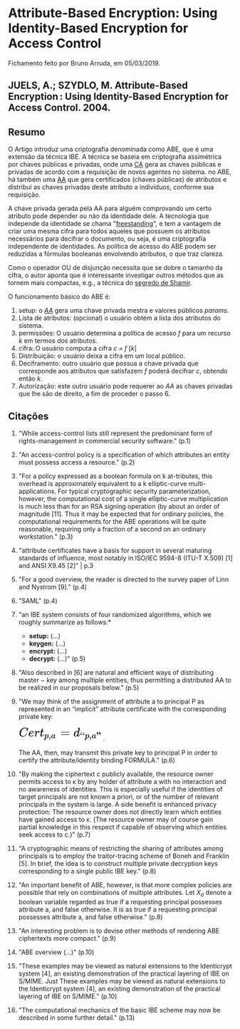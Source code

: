 # Attribute-Based Encryption: Using Identity-Based Encryption for Access Control

Fichamento feito por Bruno Arruda, em 05/03/2019.

## JUELS, A.; SZYDLO, M. Attribute-Based Encryption : Using Identity-Based Encryption for Access Control. 2004.

## Resumo

O Artigo introduz uma criptografia denominada como ABE, que é uma extensão da técnica IBE. A técnica se baseia em criptografia assimétrica por chaves públicas e privadas, onde uma [CA] gera as chaves públicas e privadas de acordo com a requisição de novos agentes no sistema. no ABE, há também uma [AA] que gera certificados (chaves públicas) de atributos e distribui as chaves privadas deste atributo a indivíduos, conforme sua requisição.

A chave privada gerada pela AA para alguém comprovando um certo atributo pode depender ou não da identidade dele. A tecnologia que independe da identidade se chama "[freestanding]", e tem a vantagem de criar uma mesma cifra para todos aqueles que possuem os atributos necessários para decifrar o documento, ou seja, é uma criptografia independente de identidades.
As política de acesso do ABE podem ser reduzidas a fórmulas booleanas envolvendo atributos, o que traz clareza.

Como o operador OU de disjunção necessita que se dobre o tamanho da cifra, o autor aponta que é interessante investigar outros métodos que as tornem mais compactas, e.g., a técnica do [segredo de Shamir].

O funcionamento básico do ABE é:

1. setup: o *[AA]* gera uma chave privada mestra e valores públicos *params*.
2. Lista de atributos: (opcional) o usuário obtém a lista dos atributos do sistema.
3. permissões: O usuário determina a política de acesso *f* para um recurso *k* em termos dos atributos.
4. cifra: O usuário computa a cifra *c = f* \[*k*\]
5. Distribuição: o usuário deixa a cifra em um local público.
6. Deciframento: outro usuário que possua a chave privada que corresponde aos atributos que satisfazem *f* poderá decifrar *c*, obtendo então *k*.
7. Autorização: este outro usuário pode requerer ao *AA* as chaves privadas que lhe são de direito, a fim de proceder o passo 6.

## Citações

1. "While access-control lists still represent the predominant form of rights-management in commercial security software." (p.1)

2. "An access-control policy is a specification of which attributes an entity must possess access a resource." (p.2)

3. "For a policy expressed as a boolean formula on k at-tributes, this overhead is approximately equivalent to a k elliptic-curve multi-applications. For typical cryptographic security parameterization, however, the computational cost of a single elliptic-curve multiplication is much less than for an RSA signing operation (by about an order of magnitude [11]. Thus it may be expected that for ordinary policies, the computational requirements for the ABE operations will be quite reasonable, requiring only a fraction of a second on an ordinary workstation." (p.3)

4. "attribute certificates have a basis for support in several maturing standards of influence, most notably in ISO/IEC 9594-8 (ITU-T X.509) [1] and ANSI X9.45 [2]" | p.3

5. "For a good overview, the reader is directed to the survey paper of Linn and Nystrom [9]." (p.4)

6. "SAML" (p.4)

7. "an IBE system consists of four randomized algorithms, which we roughly summarize as follows:*
     - __setup:__ (...)
     - __keygen:__ (...)
     - __encrypt:__ (...)
     - __decrypt:__ (...)" (p.5)

8.  "Also described in [6] are natural and efficient ways of distributing master − key among multiple entities, thus permitting a distributed AA to be realized in our proposals below." (p.5)

9. "We may think of the assignment of attribute a to principal P as represented in an “implicit” attribute certificate with the corresponding private key:

    ![formula](svgs/Juel2004.1.svg).

    The AA, then, may transmit this private key to principal P in order to certify the attribute/identity binding FORMULA." (p.6)

10. "By making the ciphertext c publicly available, the resource owner permits access to κ by any holder of attribute a with no interaction and no awareness of identities. This is especially useful if the identities of target principals are not known a priori, or of the number of relevant principals in the system is large. A side benefit is enhanced privacy protection: The resource owner does not directly learn which entities have gained access to κ. (The resource owner may of course gain partial knowledge in this respect if capable of observing which entities seek access to c.)" (p.7)

11. "A cryptographic means of restricting the sharing of attributes among principals is to employ the traitor-tracing scheme of Boneh and Franklin [5]. In brief, the idea is to construct multiple private decryption keys corresponding to a single public IBE key." (p.8)

12. "An important benefit of ABE, however, is that more complex policies are possible that rely on combinations of multiple attributes. Let *X<sub>a</sub>* denote a boolean variable regarded as true if a requesting principal possesses attribute a, and false otherwise. It is as true if a requesting principal possesses attribute a, and false otherwise." (p.8)

13. "An interesting problem is to devise other methods of rendering ABE ciphertexts more compact." (p.9)

14. "ABE overview (...)" (p.10)

15. "These examples may be viewed as natural extensions to the Identicrypt system [4], an existing demonstration of the practical layering of IBE on S/MIME. Just These examples may be viewed as natural extensions to the Identicrypt system [4], an existing demonstration of the practical layering of IBE on S/MIME." (p.10)

16. "The computational mechanics of the basic IBE scheme may now be described in some further detail." (p.13)

[CA]: ../siglas.md#CA
[AA]: ../siglas.md#AA
[freestanding]: ../siglas.md#freestanding
[segredo de Shamir]: ../siglas.md#segredo-de-shamir